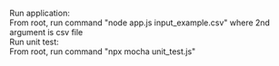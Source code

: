 Run application:  
From root, run command "node app.js input_example.csv" where 2nd argument is csv file  
Run unit test:  
From root, run command "npx mocha unit_test.js"  
